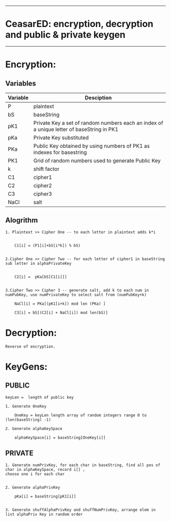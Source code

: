 --------------------------------------------------------------
# CeasarED: encryption, decryption and public & private keygen
--------------------------------------------------------------

# Encryption:

## Variables

Variable|Desciption
--------|------------
P|plaintext
bS|baseString
pK1|Private Key a set of random numbers each an index of a unique letter of baseString in PK1
pKa|Private Key substituted 
PKa|Public Key obtained by using numbers of PK1 as indexes for basestring
PK1|Grid of random numbers used to generate Public Key 
k|shift factor
C1|cipher1
C2|cipher2
C3|cipher3
NaCl|salt

## Alogrithm

    1. Plaintext >> Cipher One -- to each letter in plaintext adds k*i


        C1[i] = (P1[i]+bS[i*k]) % bS)


    2.Cipher One >> Cipher Two -- for each letter of cipher1 in baseString sub letter in alphaPrivateKey


        C2[i] =  pKa[bS[C1[i]]]


    3.Cipher Two >> Cipher 3 -- generate salt, add k to each num in numPubKey, use numPrivateKey to select salt from (numPubKey+k)

        NaCl[i] = PKa[(pK1[i+k]) mod len (PKa) ]

        C3[i] = bS[(C2[i] + NaCl[i]) mod len(bS)]



# Decryption:

    Reverse of encryption.

# KeyGens:

    
## PUBLIC

    keyLen =  length of public key

    1. Generate OneKey

        OneKey = keyLen length array of random integers range 0 to (len(baseString) -1)
    
    2. Generate alphaKeySpace

        alphaKeySpace[i] = baseString[OneKey[i]]


    
## PRIVATE

    1. Generate numPrivKey, for each char in baseString, find all pos of char in alphaKeySpace, record i[] ,
    choose one i for each char


    2. Generate alphaPrivKey

        pKa[i] = baseString[pK1[i]]


    3. Generate shuffAlphaPrivKey and shuffNumPrivKey, arrange elem in list alphaPriv Key in random order




